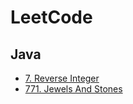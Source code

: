 # LeetCode

## Java
- [7. Reverse Integer](Problems/7ReverseInteger/ReverseInteger.java)
- [771. Jewels And Stones](Problems/771JewelsAndStone/JewelsAndStones.java)